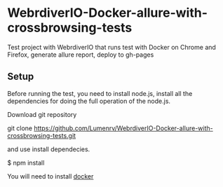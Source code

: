 # WebrdiverIO-Docker-allure-with-crossbrowsing-tests
Test project with WebrdiverIO that runs test with Docker on Chrome and Firefox, generate allure report, deploy to gh-pages

## Setup
Before running the test, you need to install node.js, install all the dependencies for doing the full operation of the node.js.

Download git repository

git clone https://github.com/Lumenrv/WebrdiverIO-Docker-allure-with-crossbrowsing-tests.git

and use install dependecies.

$ npm install

You will need to install [docker]("https://docs.docker.com/get-docker/")
